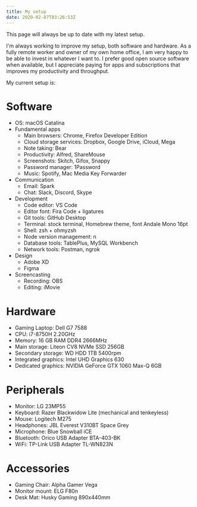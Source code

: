 ```yaml
---
title: My setup
date: 2020-02-07T03:26:53Z
---
```


This page will always be up to date with my latest setup.

I'm always working to improve my setup, both software and hardware. As a fully remote worker and owner of my own home office, I am very happy to be able to invest in whatever I want to. I prefer good open source software when available, but I appreciate paying for apps and subscriptions that improves my productivity and throughput.

My current setup is:

# Software

- OS: macOS Catalina
- Fundamental apps
  - Main browsers: Chrome, Firefox Developer Edition
  - Cloud storage services: Dropbox, Google Drive, iCloud, Mega
  - Note taking: Bear
  - Productivity: Alfred, ShareMouse
  - Screenshots: Skitch, Gifox, Snappy
  - Password manager: 1Password
  - Music: Spotify, Mac Media Key Forwarder
- Communication
  - Email: Spark
  - Chat: Slack, Discord, Skype
- Development
  - Code editor: VS Code
  - Editor font: Fira Code + ligatures
  - Git tools: GitHub Desktop
  - Terminal: stock terminal, Homebrew theme, font Andale Mono 16pt
  - Shell: zsh + ohmyzsh
  - Node version management: n
  - Database tools: TablePlus, MySQL Workbench
  - Network tools: Postman, ngrok
- Design
  - Adobe XD
  - Figma
- Screencasting
  - Recording: OBS
  - Editing: iMovie

# Hardware

- Gaming Laptop: Dell G7 7588
- CPU: i7-8750H 2.20GHz
- Memory: 16 GB RAM DDR4 2666MHz
- Main storage: Liteon CV8 NVMe SSD 256GB
- Secondary storage: WD HDD 1TB 5400rpm
- Integrated graphics: Intel UHD Graphics 630
- Dedicated graphics: NVIDIA GeForce GTX 1060 Max-Q 6GB

# Peripherals

- Monitor: LG 23MP55
- Keyboard: Razer Blackwidow Lite (mechanical and tenkeyless)
- Mouse: Logitech M275
- Headphones: JBL Everest V310BT Space Grey
- Microphone: Blue Snowball iCE
- Bluetooth: Orico USB Adapter BTA-403-BK
- WiFi: TP-Link USB Adapter TL-WN823N

# Accessories

- Gaming Chair: Alpha Gamer Vega
- Monitor mount: ELG F80n
- Desk Mat: Husky Gaming 890x440mm
